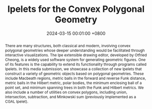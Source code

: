 ---
title:          "Ipelets for the Convex Polygonal Geometry"
date:           2024-03-15 00:01:00 +0800
selected:       false
pub:            "40th International Symposium on Computational Geometry (SoCG)"
pub_date:       "2024"
abstract: >-
 There are many structures, both classical and modern, involving convex polygonal geometries whose deeper understanding would be facilitated through interactive visualizations. The Ipe extensible drawing editor, developed by Otfried Cheong, is a widely used software system for generating geometric figures. One of its features is the capability to extend its functionality through programs called Ipelets. In this media submission, we showcase a collection of new Ipelets that construct a variety of geometric objects based on polygonal geometries. These include Macbeath regions, metric balls in the forward and reverse Funk distance, metric balls in the Hilbert metric, polar bodies, the minimum enclosing ball of a point set, and minimum spanning trees in both the Funk and Hilbert metrics. We also include a number of utilities on convex polygons, including union, intersection, subtraction, and Minkowski sum (previously implemented as a CGAL Ipelet).
cover:          /assets/images/covers/cover1.png
authors:
  - Nithin Parepally
  - Ainesh Chatterjee
  - Auguste Gezalyan
  - Hongyang Du
  - Sukrit Mangla
  - Kenny Wu
  - Sarah Hwang
  - David Mount
links:
  Paper: https://drops.dagstuhl.de/entities/document/10.4230/LIPIcs.SoCG.2024.92
  Code: https://archive.softwareheritage.org/browse/directory/9bd3fa80632acd54ba70aaa6d413da809ef3d73d/?origin_url=https://github.com/GeneralCoder365/umd_ipelets&revision=a192a2a0ed086dee45ac6823bcd7892efcbabfe7&snapshot=4669f223bd0bd8b718bbc43fb7fe8eb5e4014aa6

---